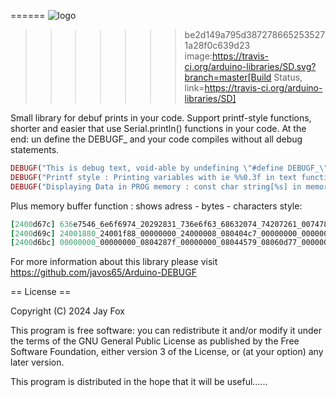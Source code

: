 ======
![logo](/images/Iexplode.png?raw=true)
>>>>>>> be2d149a795d3872786652535271a28f0c639d23
image:https://travis-ci.org/arduino-libraries/SD.svg?branch=master[Build Status, link=https://travis-ci.org/arduino-libraries/SD]

Small library for debuf prints in your code.
Support printf-style functions, shorter and easier that use Serial.println() functions in your code. At the end: un define the DEBUGF_ and your code compiles without all debug statements.

```ruby
DEBUGF("This is debug text, void-able by undefining \"#define DEBUGF_\"  to 0 - see library \n");
DEBUGF("Printf style : Printing variables with ie %%0.3f in text function: Float on 3 decimals, temperature*100 =  %0.3f\n\n",temperature*100);
DEBUGF("Displaying Data in PROG memory : const char string[%s] in memory :",textexample1);
```

Plus memory buffer function : shows adress - bytes - characters style:
```ruby
[2400d67c] 636e7546_6e6f6974_20292831_736e6f63_68632074_74207261_00747865_000003ca_[Func_tion_1() _cons_t ch_ar t_ext._...._]
[2400d69c] 24001880_24001f88_00000000_24000008_080404c7_00000000_00000000_00000000_[...$_...$_...._...$_...._...._...._...._]
[2400d6bc] 00000000_00000000_0804287f_00000000_08044579_08060d77_00000000_24003540_[...._...._(.._...._yE.._w..._...._@5.$_]
``` 

For more information about this library please visit 
https://github.com/javos65/Arduino-DEBUGF

== License ==

Copyright (C) 2024 Jay Fox


This program is free software: you can redistribute it and/or modify
it under the terms of the GNU General Public License as published by
the Free Software Foundation, either version 3 of the License, or
(at your option) any later version.

This program is distributed in the hope that it will be useful......


